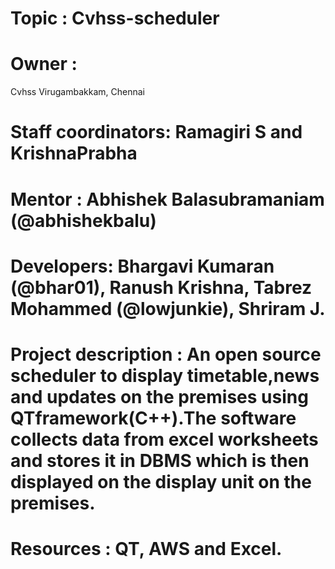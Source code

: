 # Topic : Cvhss-scheduler
# Owner :
 Cvhss Virugambakkam, Chennai
# Staff coordinators: Ramagiri S and KrishnaPrabha
# Mentor : Abhishek Balasubramaniam (@abhishekbalu)
# Developers: Bhargavi Kumaran (@bhar01), Ranush Krishna, Tabrez Mohammed (@lowjunkie), Shriram J.
# Project description : An open source scheduler to display timetable,news and updates on the premises using QTframework(C++).The software collects data from excel worksheets and stores it in DBMS which is then displayed on the display unit on the premises.
# Resources : QT, AWS and Excel.		